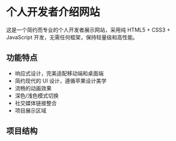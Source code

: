 # 个人开发者介绍网站

这是一个简约而专业的个人开发者展示网站，采用纯 HTML5 + CSS3 + JavaScript 开发，无需任何框架，保持轻量级和高性能。

## 功能特点

- 响应式设计，完美适配移动端和桌面端
- 简约现代的 UI 设计，遵循苹果设计美学
- 流畅的动画效果
- 深色/浅色模式切换
- 社交媒体链接整合
- 项目展示区域

## 项目结构
